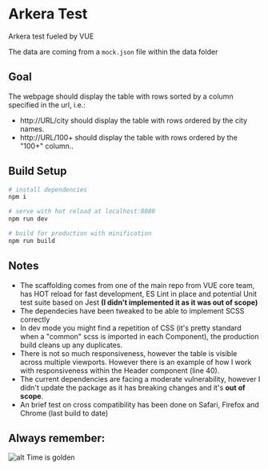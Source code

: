 # Arkera Test

Arkera test fueled by VUE

The data are coming from a `mock.json` file within the data folder

## Goal
The webpage should display the table with rows sorted by a column specified in the url, i.e.:
- http://URL/city should display the table with rows ordered by the city names.
- http://URL/100+ should display the table with rows ordered by the "100+" column..

## Build Setup

``` bash
# install dependencies
npm i

# serve with hot reload at localhost:8080
npm run dev

# build for production with minification
npm run build
```

## Notes

- The scaffolding comes from one of the main repo from VUE core team, has HOT reload for fast development, ES Lint in place and potential Unit test suite based on Jest **(I didn't implemented it as it was out of scope)**
- The dependecies have been tweaked to be able to implement SCSS correctly
- In dev mode you might find a repetition of CSS (it's pretty standard when a "common" scss is imported in each Component), the production build cleans up any duplicates.
- There is not so much responsiveness, however the table is visible across multiple viewports. However there is an example of how I work with responsiveness within the Header component (line 40).
- The current dependencies are facing a moderate vulnerability, however I didn't update the package as it has breaking changes and it's **out of scope**.
- An brief test on cross compatibility has been done on Safari, Firefox and Chrome (last build to date)

## Always remember:
![alt Time is golden](https://i.vimeocdn.com/video/646137606_960.jpg)
